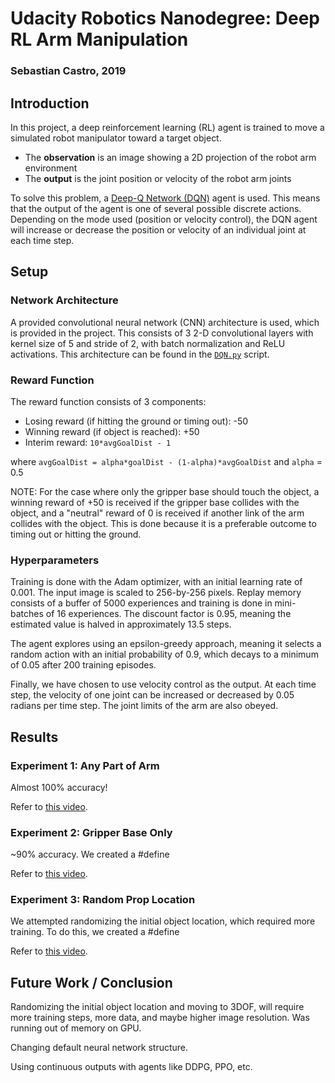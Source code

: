 
# Udacity Robotics Nanodegree: Deep RL Arm Manipulation
### Sebastian Castro, 2019

## Introduction
In this project, a deep reinforcement learning (RL) agent is trained to move a simulated robot manipulator toward a target object.

* The **observation** is an image showing a 2D projection of the robot arm environment
* The **output** is the joint position or velocity of the robot arm joints

To solve this problem, a [Deep-Q Network (DQN)](https://deepmind.com/research/dqn/) agent is used. This means that the output of the agent is one of several possible discrete actions. Depending on the mode used (position or velocity control), the DQN agent will increase or decrease the position or velocity of an individual joint at each time step.

## Setup
### Network Architecture
A provided convolutional neural network (CNN) architecture is used, which is provided in the project. This consists of 3 2-D convolutional layers with kernel size of 5 and stride of 2, with batch normalization and ReLU activations. This architecture can be found in the [`DQN.py`](https://github.com/sea-bass/RoboND-DeepRL-Project/blob/master/python/DQN.py) script.

### Reward Function
The reward function consists of 3 components:

* Losing reward (if hitting the ground or timing out): -50
* Winning reward (if object is reached): +50
* Interim reward: `10*avgGoalDist - 1`

where `avgGoalDist = alpha*goalDist - (1-alpha)*avgGoalDist`
and `alpha` = 0.5

NOTE: For the case where only the gripper base should touch the object, a winning reward of +50 is received if the gripper base collides with the object, and a "neutral" reward of 0 is received if another link of the arm collides with the object. This is done because it is a preferable outcome to timing out or hitting the ground.

### Hyperparameters
Training is done with the Adam optimizer, with an initial learning rate of 0.001. The input image is scaled to 256-by-256 pixels. Replay memory consists of a buffer of 5000 experiences and training is done in mini-batches of 16 experiences. The discount factor is 0.95, meaning the estimated value is halved in approximately 13.5 steps.

The agent explores using an epsilon-greedy approach, meaning it selects a random action with an initial probability of 0.9, which decays to a minimum of 0.05 after 200 training episodes.

Finally, we have chosen to use velocity control as the output. At each time step, the velocity of one joint can be increased or decreased by 0.05 radians per time step. The joint limits of the arm are also obeyed.

## Results
### Experiment 1: Any Part of Arm
Almost 100% accuracy!

Refer to [this video](https://github.com/sea-bass/RoboND-DeepRL-Project/raw/master/videos/RoboND-DeepRL-AnyLink.mp4").

### Experiment 2: Gripper Base Only
~90% accuracy. We created a #define

Refer to [this video](https://github.com/sea-bass/RoboND-DeepRL-Project/raw/master/videos/RoboND-DeepRL-GripperBar.mp4").

### Experiment 3: Random Prop Location
We attempted randomizing the initial object location, which required more training. To do this, we created a #define 

Refer to [this video](https://github.com/sea-bass/RoboND-DeepRL-Project/raw/master/videos/RoboND-DeepRL-RandomProp.mp4").

## Future Work / Conclusion
Randomizing the initial object location and moving to 3DOF, will require more training steps, more data, and maybe higher image resolution. Was running out of memory on GPU.

Changing default neural network structure.

Using continuous outputs with agents like DDPG, PPO, etc.
